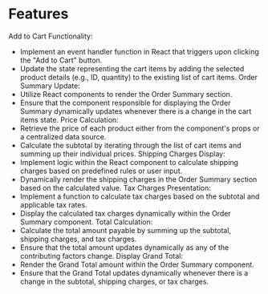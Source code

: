 # Features 

Add to Cart Functionality:
 - Implement an event handler function in React that triggers upon clicking the "Add to Cart" button.
 - Update the state representing the cart items by adding the selected product details (e.g., ID, quantity) to the existing list of cart items.
Order Summary Update:
 - Utilize React components to render the Order Summary section.
 - Ensure that the component responsible for displaying the Order Summary dynamically updates whenever there is a change in the cart items state.
Price Calculation:
 - Retrieve the price of each product either from the component's props or a centralized data source.
 - Calculate the subtotal by iterating through the list of cart items and summing up their individual prices.
Shipping Charges Display:
 - Implement logic within the React component to calculate shipping charges based on predefined rules or user input.
 - Dynamically render the shipping charges in the Order Summary section based on the calculated value.
Tax Charges Presentation:
 - Implement a function to calculate tax charges based on the subtotal and applicable tax rates.
 - Display the calculated tax charges dynamically within the Order Summary component.
Total Calculation:
 - Calculate the total amount payable by summing up the subtotal, shipping charges, and tax charges.
 - Ensure that the total amount updates dynamically as any of the contributing factors change.
Display Grand Total:
 - Render the Grand Total amount within the Order Summary component.
 - Ensure that the Grand Total updates dynamically whenever there is a change in the subtotal, shipping charges, or tax charges.